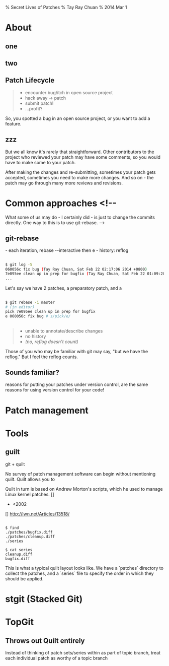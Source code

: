 % Secret Lives of Patches
% Tay Ray Chuan
% 2014 Mar 1

<!--
Superheroes are awesome. They have secret lives.
Your patches are awesome, they should have secret lives too.
Premise of talk: track your patches how you would track your source code.
// While people only see the final, polished patch, they may not see the 
// They may live a "double-life" that never sees the light of day - people only see the polished, accepted patch, 
-->

# About <!-- about myself -->

## one

## two

## Patch Lifecycle

> * encounter bug/itch in open source project
> * hack away → patch
> * submit patch!
> * ...profit?

<div class="notes">
So, you spotted a bug in an open source project, or you want to add a feature. 
</div>

## zzz

<div class="notes">
But we all know it's rarely that straightforward.
Other contributors to the project who reviewed your patch may have some comments, so you would have to make some to your patch.

After making the changes and re-submitting, sometimes your patch gets accepted, sometimes you need to make more changes. And so on - the patch may go through many more reviews and revisions.
</div>

# Common approaches <!--
What some of us may do - I certainly did - is just to change the commits directly. One way to this is to use git-rebase.
-->

## git-rebase

<div class="notes">
- each iteration, rebase --interactive then e
- history: reflog
</div>

##

```bash
$ git log -5
060056c fix bug (Tay Ray Chuan, Sat Feb 22 02:17:06 2014 +0800)
7e095ee clean up in prep for bugfix (Tay Ray Chuan, Sat Feb 22 01:09:2014 +0800)
...
```

<div class="notes">
Let's say we have 2 patches, a preparatory patch, and a 
</div>

##

```bash
$ git rebase -i master
# (in editor)
pick 7e095ee clean up in prep for bugfix
e 060056c fix bug # s/pick/e/
```

<!--
## manual squash

    $ git diff HEAD > mypatch.diff
    $ add patch text...
-->

## 

> * unable to annotate/describe changes
> * no history
> * _(no, reflog doesn't count)_

<div class="notes">
Those of you who may be familiar with git may say, "but we have the reflog." But I feel the reflog counts.
</div>

## Sounds familiar?

<div class="notes">
reasons for putting your patches under version control, are the same reasons for using version control for your code!
</div>

# Patch management

# Tools

## guilt

git + quilt

<div class="notes">
No survey of patch management software can begin without mentioning quilt. Quilt allows you to 

Quilt in turn is based on Andrew Morton's scripts, which he used to manage Linux kernel patches. []

- &lt;2002

[] http://lwn.net/Articles/13518/
</div>

##

    $ find
    ./patches/bugfix.diff
    ./patches/cleanup.diff
    ./series

    $ cat series
    cleanup.diff
    bugfix.diff

<div class="notes">
This is what a typical quilt layout looks like. We have a `patches` directory to collect the patches, and a `series` file to specify the order in which they should be applied.
</div>


# stgit (Stacked Git)

# TopGit

## Throws out Quilt entirely

<div class="notes">
Instead of thinking of patch sets/series within as part of topic branch, treat each individual patch as worthy of a topic branch
</div>
